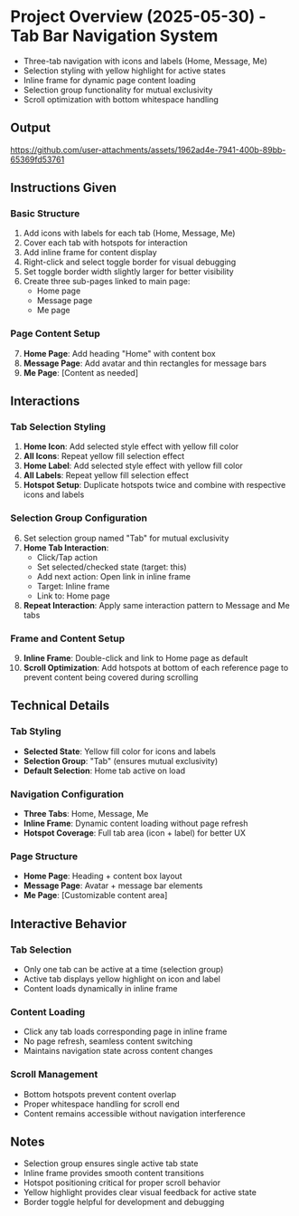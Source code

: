 # Project Overview (2025-05-30) - Tab Bar Navigation System

- Three-tab navigation with icons and labels (Home, Message, Me)
- Selection styling with yellow highlight for active states
- Inline frame for dynamic page content loading
- Selection group functionality for mutual exclusivity
- Scroll optimization with bottom whitespace handling

## Output
https://github.com/user-attachments/assets/1962ad4e-7941-400b-89bb-65369fd53761

## Instructions Given

### Basic Structure
1. Add icons with labels for each tab (Home, Message, Me)
2. Cover each tab with hotspots for interaction
3. Add inline frame for content display
4. Right-click and select toggle border for visual debugging
5. Set toggle border width slightly larger for better visibility
6. Create three sub-pages linked to main page:
   - Home page
   - Message page  
   - Me page

### Page Content Setup
7. **Home Page**: Add heading "Home" with content box
8. **Message Page**: Add avatar and thin rectangles for message bars
9. **Me Page**: [Content as needed]

## Interactions

### Tab Selection Styling
1. **Home Icon**: Add selected style effect with yellow fill color
2. **All Icons**: Repeat yellow fill selection effect
3. **Home Label**: Add selected style effect with yellow fill color  
4. **All Labels**: Repeat yellow fill selection effect
5. **Hotspot Setup**: Duplicate hotspots twice and combine with respective icons and labels

### Selection Group Configuration
6. Set selection group named "Tab" for mutual exclusivity
7. **Home Tab Interaction**:
   - Click/Tap action
   - Set selected/checked state (target: this)
   - Add next action: Open link in inline frame
   - Target: Inline frame
   - Link to: Home page
8. **Repeat Interaction**: Apply same interaction pattern to Message and Me tabs

### Frame and Content Setup
9. **Inline Frame**: Double-click and link to Home page as default
10. **Scroll Optimization**: Add hotspots at bottom of each reference page to prevent content being covered during scrolling

## Technical Details

### Tab Styling
- **Selected State**: Yellow fill color for icons and labels
- **Selection Group**: "Tab" (ensures mutual exclusivity)
- **Default Selection**: Home tab active on load

### Navigation Configuration  
- **Three Tabs**: Home, Message, Me
- **Inline Frame**: Dynamic content loading without page refresh
- **Hotspot Coverage**: Full tab area (icon + label) for better UX

### Page Structure
- **Home Page**: Heading + content box layout
- **Message Page**: Avatar + message bar elements
- **Me Page**: [Customizable content area]

## Interactive Behavior

### Tab Selection
- Only one tab can be active at a time (selection group)
- Active tab displays yellow highlight on icon and label
- Content loads dynamically in inline frame

### Content Loading
- Click any tab loads corresponding page in inline frame
- No page refresh, seamless content switching
- Maintains navigation state across content changes

### Scroll Management
- Bottom hotspots prevent content overlap
- Proper whitespace handling for scroll end
- Content remains accessible without navigation interference

## Notes
- Selection group ensures single active tab state
- Inline frame provides smooth content transitions
- Hotspot positioning critical for proper scroll behavior
- Yellow highlight provides clear visual feedback for active state
- Border toggle helpful for development and debugging